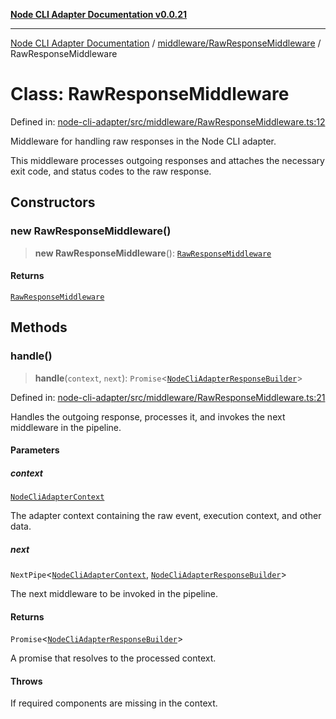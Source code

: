 [**Node CLI Adapter Documentation v0.0.21**](../../../README.md)

***

[Node CLI Adapter Documentation](../../../modules.md) / [middleware/RawResponseMiddleware](../README.md) / RawResponseMiddleware

# Class: RawResponseMiddleware

Defined in: [node-cli-adapter/src/middleware/RawResponseMiddleware.ts:12](https://github.com/stonemjs/node-cli-adapter/blob/4ca37b2b0c5fee68c5c4db257f745b084b64de79/src/middleware/RawResponseMiddleware.ts#L12)

Middleware for handling raw responses in the Node CLI adapter.

This middleware processes outgoing responses and attaches the necessary exit code, and status codes to the raw response.

## Constructors

### new RawResponseMiddleware()

> **new RawResponseMiddleware**(): [`RawResponseMiddleware`](RawResponseMiddleware.md)

#### Returns

[`RawResponseMiddleware`](RawResponseMiddleware.md)

## Methods

### handle()

> **handle**(`context`, `next`): `Promise`\<[`NodeCliAdapterResponseBuilder`](../../../declarations/type-aliases/NodeCliAdapterResponseBuilder.md)\>

Defined in: [node-cli-adapter/src/middleware/RawResponseMiddleware.ts:21](https://github.com/stonemjs/node-cli-adapter/blob/4ca37b2b0c5fee68c5c4db257f745b084b64de79/src/middleware/RawResponseMiddleware.ts#L21)

Handles the outgoing response, processes it, and invokes the next middleware in the pipeline.

#### Parameters

##### context

[`NodeCliAdapterContext`](../../../declarations/interfaces/NodeCliAdapterContext.md)

The adapter context containing the raw event, execution context, and other data.

##### next

`NextPipe`\<[`NodeCliAdapterContext`](../../../declarations/interfaces/NodeCliAdapterContext.md), [`NodeCliAdapterResponseBuilder`](../../../declarations/type-aliases/NodeCliAdapterResponseBuilder.md)\>

The next middleware to be invoked in the pipeline.

#### Returns

`Promise`\<[`NodeCliAdapterResponseBuilder`](../../../declarations/type-aliases/NodeCliAdapterResponseBuilder.md)\>

A promise that resolves to the processed context.

#### Throws

If required components are missing in the context.
